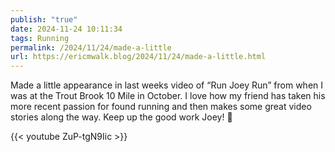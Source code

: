 ```yaml
---
publish: "true"
date: 2024-11-24 10:11:34
tags: Running
permalink: /2024/11/24/made-a-little
url: https://ericmwalk.blog/2024/11/24/made-a-little.html
---
```


Made a little appearance in last weeks video of “Run Joey Run” from when I was at the Trout Brook 10 Mile in October. I love how my friend has taken his more recent passion for found running and then makes some great video stories along the way. Keep up the good work Joey! 🙌

{{< youtube ZuP-tgN9Iic >}}
